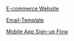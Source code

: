 [E-commerce Website](https://www.figma.com/proto/tGiC2LeoZg9xVCCqjbYDpX/EUPHORIA?node-id=1-2&starting-point-node-id=1%3A2)

[Email-Template](https://www.figma.com/design/d3PdupLtVM35n6M6BGM0e7/Email-template?node-id=0-1&t=A3fjG1OmdjPjIELX-1)

[Mobile App Sign-up Flow](https://www.figma.com/proto/IPrzZA6zwaXxZgoCyYEwg5/Mobileapp?node-id=0-1&t=sHviJq0JsdlstgxN-1)
